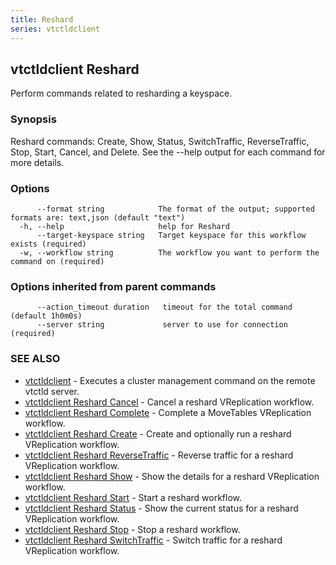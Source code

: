 ```yaml
---
title: Reshard
series: vtctldclient
---
```

## vtctldclient Reshard

Perform commands related to resharding a keyspace.

### Synopsis

Reshard commands: Create, Show, Status, SwitchTraffic, ReverseTraffic, Stop, Start, Cancel, and Delete.
See the --help output for each command for more details.

### Options

```
      --format string            The format of the output; supported formats are: text,json (default "text")
  -h, --help                     help for Reshard
      --target-keyspace string   Target keyspace for this workflow exists (required)
  -w, --workflow string          The workflow you want to perform the command on (required)
```

### Options inherited from parent commands

```
      --action_timeout duration   timeout for the total command (default 1h0m0s)
      --server string             server to use for connection (required)
```

### SEE ALSO

* [vtctldclient](../)	 - Executes a cluster management command on the remote vtctld server.
* [vtctldclient Reshard Cancel](./vtctldclient_reshard_cancel/)	 - Cancel a reshard VReplication workflow.
* [vtctldclient Reshard Complete](./vtctldclient_reshard_complete/)	 - Complete a MoveTables VReplication workflow.
* [vtctldclient Reshard Create](./vtctldclient_reshard_create/)	 - Create and optionally run a reshard VReplication workflow.
* [vtctldclient Reshard ReverseTraffic](./vtctldclient_reshard_reversetraffic/)	 - Reverse traffic for a reshard VReplication workflow.
* [vtctldclient Reshard Show](./vtctldclient_reshard_show/)	 - Show the details for a reshard VReplication workflow.
* [vtctldclient Reshard Start](./vtctldclient_reshard_start/)	 - Start a reshard workflow.
* [vtctldclient Reshard Status](./vtctldclient_reshard_status/)	 - Show the current status for a reshard VReplication workflow.
* [vtctldclient Reshard Stop](./vtctldclient_reshard_stop/)	 - Stop a reshard workflow.
* [vtctldclient Reshard SwitchTraffic](./vtctldclient_reshard_switchtraffic/)	 - Switch traffic for a reshard VReplication workflow.

